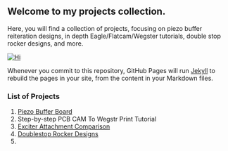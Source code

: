 ## Welcome to my projects collection.

Here, you will find a collection of projects, focusing on piezo buffer reiteration designs, in depth Eagle/Flatcam/Wegster tutorials, double stop rocker designs, and more.

[![Hi](https://i.ytimg.com/vi/v0ewoMDygK0/hq720.jpg?sqp=-oaymwEXCNAFEJQDSFryq4qpAwkIARUAAIhCGAE=&rs=AOn4CLCZM9zWO2y52xs935yxMredCbvl3g)](https://www.youtube.com/watch?v=v0ewoMDygK0)

Whenever you commit to this repository, GitHub Pages will run [Jekyll](https://jekyllrb.com/) to rebuild the pages in your site, from the content in your Markdown files.

### List of Projects

1. [Piezo Buffer Board](http://EJWilcoxProjects.github.io/PBB.html)
2. Step-by-step PCB CAM To Wegstr Print Tutorial
3. [Exciter Attachment Comparison](http://EJWilcoxProjects.github.io/EEA.html)
4. [Doublestop Rocker Designs](http://EJWilcoxProjects.github.io/DSR.html)
5. 
